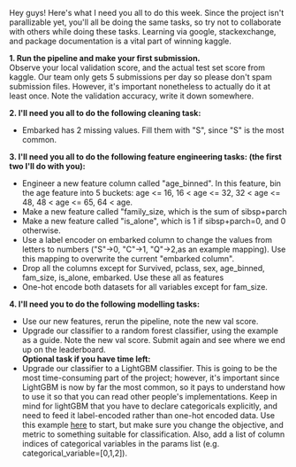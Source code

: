 Hey guys! Here's what I need you all to do this week. Since the project isn't parallizable yet, you'll all be doing the same tasks, so try not to collaborate with others while doing these tasks. Learning via google, stackexchange, and package documentation is a vital part of winning kaggle.

**1. Run the pipeline and make your first submission.**  
Observe your local validation score, and the actual test set score from kaggle. Our team only gets 5 submissions per day so please don't spam submission files. However, it's important nonetheless to actually do it at least once. Note the validation accuracy, write it down somewhere.

**2. I'll need you all to do the following cleaning task:**
* Embarked has 2 missing values. Fill them with "S", since "S" is the most common.

**3. I'll need you all to do the following feature engineering tasks: (the first two I'll do with you):**
* Engineer a new feature column called "age_binned". In this feature, bin the age feature into 5 buckets: age <= 16, 16 < age <= 32, 32 < age <= 48, 48 < age <= 65, 64 < age. 
* Make a new feature called "family_size, which is the sum of sibsp+parch
* Make a new feature called "is_alone", which is 1 if sibsp+parch=0, and 0 otherwise. 
* Use a label encoder on embarked column to change the values from letters to numbers ("S"->0, "C"->1, "Q"->2,as an example mapping). Use this mapping to overwrite the current "embarked column".
* Drop all the columns except for Survived, pclass, sex, age_binned, fam_size, is_alone, embarked. Use these all as features
* One-hot encode both datasets for all variables except for fam_size.

**4. I'll need you to do the following modelling tasks:**
* Use our new features, rerun the pipeline, note the new val score.
* Upgrade our classifier to a random forest classifier, using the example as a guide. Note the new val score. Submit again and see where we end up on the leaderboard.  
**Optional task if you have time left:**
* Upgrade our classifier to a LightGBM classifier. This is going to be the most time-consuming part of the project; however, it's important since LightGBM is now by far the most common, so it pays to understand how to use it so that you can read other people's implementations. Keep in mind for lightGBM that you have to declare categoricals explicitly, and need to feed it label-encoded rather than one-hot encoded data. Use this example [here](https://github.com/Microsoft/LightGBM/blob/master/examples/python-guide/simple_example.py) to start, but make sure you change the objective, and metric to something suitable for classification. Also, add a list of column indices of categorical variables in the params list (e.g. categorical_variable=[0,1,2]).
